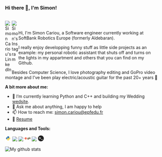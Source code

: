 <!--
**SimonCariou/SimonCariou** is a ✨ _special_ ✨ repository because its `README.md` (this file) appears on your GitHub profile.

Here are some ideas to get you started:

- 🔭 I’m currently working on ...
- 🌱 I’m currently learning ...
- 👯 I’m looking to collaborate on ...
- 🤔 I’m looking for help with ...
- 💬 Ask me about ...
- 📫 How to reach me: ...
- 😄 Pronouns: ...
- ⚡ Fun fact: ...
-->

### Hi there 👋, I'm Simon!

<br/>

<a href="https://fr.linkedin.com/in/simon-cariou-9247458a">
<img align="left" alt="Simon Cariou's LinkedIn" width="22px" src="https://i7.uihere.com/icons/313/348/1009/linked-in-linkedin-icon-efb70b726b4f912245ba47f29443549e.png" />
</a>
<a href="https://www.instagram.com/simoncariou_officiel/">
<img align="left" alt="Simon's Instagram" width="22px" src="https://cdn.icon-icons.com/icons2/1753/PNG/128/iconfinder-social-media-applications-3instagram-4102579_113804.png" />
</a>
<br />

Hi, I'm Simon Cariou, a Software engineer currently working at SoftBank Robotics Europe (formerly Aldebaran).

I really enjoy developping funny stuff as little side projects as an example: my personal robotic assistant that shuts off and turns on the lights in my appartment and others that you can find on my Github.

Besides Computer Science, I love photography editing and GoPro video montage and I've been play electric/acoustic guitar for the past 20+ years 🎸

**A bit more about me:**

- 🌱 I’m currently learning Python and C++ and building my Wedding [wedsite](https://github.com/SimonCariou/wedsite/).
- 💬 Ask me about anything, I am happy to help
- 📫 How to reach me: simon.cariou@epfedu.fr
- 📝 [Resume](https://github.com/SimonCariou/SimonCariou/blob/dev/SimonCariou_resume.pdf)

**Languages and Tools:**

<code><img height="20" src="https://raw.githubusercontent.com/github/explore/80688e429a7d4ef2fca1e82350fe8e3517d3494d/topics/python/python.png"></code>
<code><img height="20" src="https://upload.wikimedia.org/wikipedia/commons/4/45/NuxtJS_Logo.png"></code>
<code><img height="20" src="https://intuz-site.imgix.net/uploads/Vue.png"></code> 
<code><img height="20" src="https://raw.githubusercontent.com/github/explore/80688e429a7d4ef2fca1e82350fe8e3517d3494d/topics/git/git.png"></code>
<code><img height="20" src="https://www.iconarchive.com/download/i98403/dakirby309/simply-styled/OS-Linux.ico"></code>
<code><img height="20" src="https://raw.githubusercontent.com/github/explore/80688e429a7d4ef2fca1e82350fe8e3517d3494d/topics/terminal/terminal.png"></code>

![My github stats](https://github-readme-stats.vercel.app/api?username=simoncariou&show_icons=true&hide_border=true)

